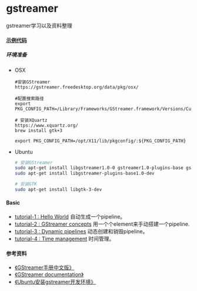 # gstreamer
gstreamer学习以及资料整理






#### [示例代码](https://gstreamer.freedesktop.org/documentation/tutorials/basic/index.html)
##### 环境准备
+ OSX
    ```shell
    #安装GStreamer
    https://gstreamer.freedesktop.org/data/pkg/osx/

    #配置搜索路径
    export PKG_CONFIG_PATH=/Library/Frameworks/GStreamer.framework/Versions/Current/lib/pkgconfig/

    # 安装XQuartz
    https://www.xquartz.org/
    brew install gtk+3

    export PKG_CONFIG_PATH=/opt/X11/lib/pkgconfig/:${PKG_CONFIG_PATH}
    ```
+ Ubuntu
    ```sh
    # 安装GStreamer
    sudo apt-get install libgstreamer1.0-0 gstreamer1.0-plugins-base gstreamer1.0-plugins-good gstreamer1.0-plugins-bad gstreamer1.0-plugins-ugly gstreamer1.0-libav gstreamer1.0-doc gstreamer1.0-tools
    sudo apt-get install libgstreamer-plugins-base1.0-dev

    # 安装GTK
    sudo apt-get install libgtk-3-dev 

    ```


#### Basic
+ [tutorial-1 : Hello World](https://blog.csdn.net/sakulafly/article/details/19398257) 自动生成一个pipeline。
+ [tutorial-2 : GStreamer concepts](https://blog.csdn.net/sakulafly/article/details/20862459) 用一个个element来手动搭建一个pipeline.
+ [tutorial-3 : Dynamic pipelines](https://blog.csdn.net/sakulafly/article/details/20936067) 动态创建和销毁pipeline。
+ [tutorial-4 : Time management](https://blog.csdn.net/sakulafly/article/details/20992879) 时间管理。


#### 参考资料
+ [《GStreamer手册中文版》](http://vdisk.weibo.com/s/aCBK5zPhF_0pu)
+ [《GStreamer documentation》](https://gstreamer.freedesktop.org/documentation/)
+ [《Ubuntu安装gstreamer开发环境》](https://www.cnblogs.com/xiaojianliu/articles/9418398.html)